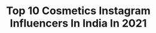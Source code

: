 ---
title: Top 10 Cosmetics Instagram Influencers In India In 2021
description: >-
  Find top cosmetics Instagram influencers in India in 2021. Most popular hashtags: #cosmetics #makeup #beauty #fashionphotography.
platform: Instagram
hits: 188
text_top: Analyze the best Instagram profiles on inBeat.
text_bottom: inBeat holds 188 Instagram influencers like this in India for you to collaborate.
profiles:
  - username: "ashish_rughoobur"
    fullname: >-
      Ashish Rughoobur | Barbie
    bio: >-
      💄Makeup artist - M•A•C Cosmetics Indian Ocean 🇲🇺Mauritian 🌴 👢Fashion enthusiast, beauty & lifestyle 🌀L’Occitane En Provence Ambassador
    location: "India"
    followers: 9294
    engagement: 774
    commentsToLikes: 0.024251
    id: ck6toynzkgucf0j71ympulsog
    verified: false
    hashtags: "#vegan, #mauritius, #smileup, #teethwhiteningkit"
  - username: "bharanielangovan"
    fullname: >-
      bharani elangovan
    bio: >-
      BRACHA Cosmetic product For product details DM Actress Model - Passion Suntv Kanmani Birthday 🎂 December 14 Dm for collaboration
    location: "India"
    followers: 59647
    engagement: 387
    commentsToLikes: 0.024985
    id: ck8sy08d4ja5g0j78fha3i5im
    verified: false
    hashtags: "#ricardochennai, #bahubali2, #fashionphotography, #instabeauty"
  - username: "megha_sidharth"
    fullname: >-
      Fashion stylist/Blogger
    bio: >-
      cosmetic dentist Travel: fashion blogger/stylist Content creator #bangalorebloggers DM for collaboration or mail me at drmeghasmiles@gmail.com
    location: "India"
    followers: 56213
    engagement: 177
    commentsToLikes: 0.090056
    id: ck9wft9yoqfvl0j784vrjgwoo
    verified: false
    hashtags: "#stylelookbook, #travelgoals, #flashesofdelight, #fashionmodel"
  - username: "lilrocket"
    fullname: >-
      NAVREET JOSAN
    bio: >-
      India’s 1st IFBB Fitness Bikini Pro Fitness| Food | Lifestyle National Artist,MAC Cosmetics India @reet.makeup Earthnutri, Purenutrition sponsored.
    location: "India"
    followers: 85149
    engagement: 134
    commentsToLikes: 0.038376
    id: ck6tyb3l52p3c0j717nowjsd7
    verified: true
    hashtags: "#sotd, #health, #wellness, #earthnutri"
  - username: "natasha.moor"
    fullname: >-
      Natasha Moor
    bio: >-
      Award Winning Make Up Artist & Cosmetic Innovator || Chief Empowerment Officer & Founder of @natashamoorcosmetics available on SEPHORA SEA 💄 ❤️
    location: "India"
    followers: 61200
    engagement: 100
    commentsToLikes: 0.039302
    id: ck0tw29ncdpj80i198srpy9wn
    verified: true
    hashtags: "#moorpower, #moorlove, #love, #look"
  - username: "sunnyleone"
    fullname: >-
      Sunny Leone
    bio: >-
      Owner of StarStruck Cosmetics ! @starstruckbysl
    location: "India"
    followers: 41377177
    engagement: 109
    commentsToLikes: 0.008930
    id: ck0tyfuf4mn070i1964x0k3ro
    verified: true
    hashtags: "#sunnyleone, #fashion, #cosmetics, #luxurymakeup"
  - username: "atiqahhasiholan"
    fullname: >-
      atiqah hasiholan
    bio: >-
      Actress UNAIDS Indonesia Goodwill Ambassador VENUS COSMETIC Brand Ambassador a short film - POSI(+)IF by Atiqah Hasiholan 👇
    location: "India"
    followers: 2125458
    engagement: 66
    commentsToLikes: 0.004740
    id: ck6tnso3bahuk0j71bj195yxy
    verified: true
    hashtags: "#dirumahaja, #layarterkembang, #bts, #budayasaya"
  - username: "paragon.id"
    fullname: >-
      Paragon Tech. and Innovation
    bio: >-
      Paragon Technology and Innovation is the company behind the largest national skin care & cosmetics brands Wardah, Make Over, Emina, and Putri
    location: "India"
    followers: 57548
    engagement: 294
    commentsToLikes: 0.011804
    id: ck5qa06ridw550i112ko4bth9
    verified: false
    hashtags: "#kataparagonian, #paratalk, #paragonpenuhmakna, #staysafeparagonian"
  - username: "chantey_speelman"
    fullname: >-
      𝒄𝒖𝒓𝒍𝒚 𝒄𝒉𝒂𝒏𝒕𝒆𝒚🌀| south african
    bio: >-
      🌀Natural Hair&Beauty Enthusiast 📲e-mail for collaboration 📧 chanteyspeelman@gmail.com 🎥 𝚈𝚘𝚞𝚝𝚞𝚋𝚎 𝚌𝚘𝚖𝚒𝚗𝚐 ⤵️ 𝚙𝚕𝚎𝚊𝚜𝚎 𝚜𝚞𝚋𝚜𝚌𝚛𝚒𝚋𝚎
    location: "India"
    followers: 4004
    engagement: 1346
    commentsToLikes: 0.219917
    id: ck8szn1o3p2000j78a7rys18k
    verified: false
    hashtags: "#keracareafrica, #curlyculture, #sablogger, #makeuprevolutionsa"
  - username: "khushigadhvi"
    fullname: >-
      Khushi Gadhvi
    bio: >-
      Public figure Official account of khushigadhvi Music/entertainment Blogger Dm/email for collaboration - Fb link ⬇️
    location: "India"
    followers: 1128844
    engagement: 183
    commentsToLikes: 0.018069
    id: ck1374wq99sr80i1973r7r0g6
    verified: false
    hashtags: "#longhair, #curvyblogger, #heels, #makeup"
---